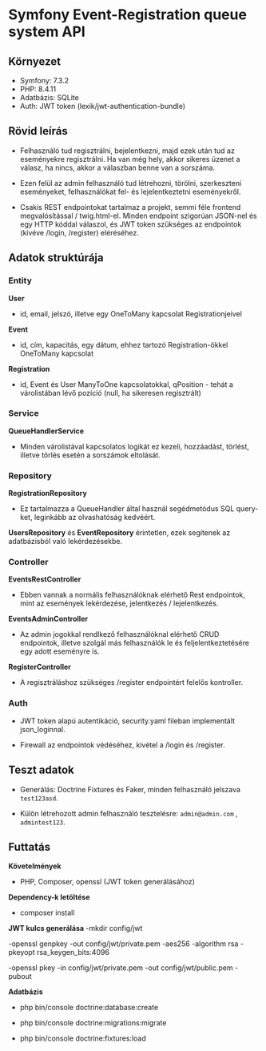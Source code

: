 # Symfony Event-Registration queue system API

## Környezet 
 - Symfony: 7.3.2
 - PHP: 8.4.11
 - Adatbázis: SQLite
 - Auth: JWT token (lexik/jwt-authentication-bundle)
## Rövid leírás
 - Felhasználó tud regisztrálni, bejelentkezni, majd ezek után tud az eseményekre regisztrálni. Ha van még hely, akkor sikeres üzenet a válasz, ha nincs, akkor a válaszban benne van a sorszáma.
   
 - Ezen felül az admin felhasználó tud létrehozni, törölni, szerkeszteni eseményeket, felhasználókat fel- és lejelentkeztetni eseményekről.
   
 - Csakis REST endpointokat tartalmaz a projekt, semmi féle frontend megvalósítással / twig.html-el. Minden endpoint szigorúan JSON-nel és egy HTTP kóddal válaszol, és JWT token szükséges az endpointok (kivéve /login, /register) eléréséhez.

## Adatok struktúrája
### Entity
**User** 
- id, email, jelszó, illetve egy OneToMany kapcsolat Registrationjeivel
  
**Event**
- id, cím, kapacitás, egy dátum, ehhez tartozó Registration-ökkel OneToMany kapcsolat
  
**Registration**
- id, Event és User ManyToOne kapcsolatokkal, qPosition - tehát a várolistában lévő pozíció (null, ha sikeresen regisztrált)

### Service
**QueueHandlerService**
- Minden várolistával kapcsolatos logikát ez kezeli, hozzáadást, törlést, illetve törlés esetén a sorszámok eltolását.
  
### Repository
**RegistrationRepository**
- Ez tartalmazza a QueueHandler által használ segédmetódus SQL query-ket, leginkább az olvashatóság kedvéért.
  
**UsersRepository** és **EventRepository** érintetlen, ezek segítenek az adatbázisból való lekérdezésekbe.

### Controller
**EventsRestController**
- Ebben vannak a normális felhasználóknak elérhető Rest endpointok, mint az események lekérdezése, jelentkezés / lejelentkezés.
  
**EventsAdminController**
- Az admin jogokkal rendlkező felhasználóknal elérhető CRUD endpointok, illetve szolgál más felhasználók le és feljelentkeztetésére egy adott eseményre is.
  
**RegisterController**
- A regisztráláshoz szükséges /register endpointért felelős kontroller.
  
### Auth
- JWT token alapú autentikáció, security.yaml fileban implementált json_loginnal.
  
- Firewall az endpointok védéséhez, kivétel a /login és /register.

## Teszt adatok
- Generálás: Doctrine Fixtures és Faker, minden felhasználó jelszava `test123asd`.
  
- Külön létrehozott admin felhasználó tesztelésre: `admin@admin.com` , `admintest123`.

## Futtatás
**Követelmények**
- PHP, Composer, openssl (JWT token generálásához)
  
**Dependency-k letöltése**
- composer install
  
**JWT kulcs generálása**
-mkdir config/jwt

-openssl genpkey -out config/jwt/private.pem -aes256 -algorithm rsa -pkeyopt rsa_keygen_bits:4096

-openssl pkey -in config/jwt/private.pem -out config/jwt/public.pem -pubout

**Adatbázis**
- php bin/console doctrine:database:create
  
- php bin/console doctrine:migrations:migrate
  
- php bin/console doctrine:fixtures:load

